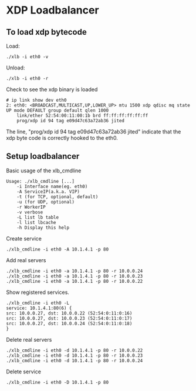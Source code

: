 # XDP Loadbalancer

## To load xdp bytecode

Load:
```
./xlb -i eth0 -v
```

Unload:
```
./xlb -i eth0 -r
```

Check to see the xdp binary is loaded
```
# ip link show dev eth0
2: eth0: <BROADCAST,MULTICAST,UP,LOWER_UP> mtu 1500 xdp qdisc mq state UP mode DEFAULT group default qlen 1000
    link/ether 52:54:00:11:00:1b brd ff:ff:ff:ff:ff:ff
    prog/xdp id 94 tag e09d47c63a72ab36 jited 
```
The line, "prog/xdp id 94 tag e09d47c63a72ab36 jited" indicate that the xdp byte code is correctly hooked to the eth0.

## Setup loadbalancer

Basic usage of the xlb_cmdline
```
Usage: ./xlb_cmdline [...]
    -i Interface name(eg. eth0)
    -A ServiceIP(a.k.a. VIP)
    -t (for TCP, optional, default)
    -u (for UDP, optional)
    -r WorkerIP
    -v verbose
    -L list lb table
    -l list lbcache
    -h Display this help
```

Create service
```
./xlb_cmdline -i eth0 -A 10.1.4.1 -p 80
```

Add real servers
```
./xlb_cmdline -i eth0 -a 10.1.4.1 -p 80 -r 10.0.0.24
./xlb_cmdline -i eth0 -a 10.1.4.1 -p 80 -r 10.0.0.23
./xlb_cmdline -i eth0 -a 10.1.4.1 -p 80 -r 10.0.0.22
```

Show registered services.
```
./xlb_cmdline -i eth0 -L
service: 10.1.4.1:80(6) {
src: 10.0.0.27, dst: 10.0.0.22 (52:54:0:11:0:16)
src: 10.0.0.27, dst: 10.0.0.23 (52:54:0:11:0:17)
src: 10.0.0.27, dst: 10.0.0.24 (52:54:0:11:0:18)
}
```

Delete real servers
```
./xlb_cmdline -i eth0 -d 10.1.4.1 -p 80 -r 10.0.0.22
./xlb_cmdline -i eth0 -d 10.1.4.1 -p 80 -r 10.0.0.23
./xlb_cmdline -i eth0 -d 10.1.4.1 -p 80 -r 10.0.0.24
```

Delete service
```
./xlb_cmdline -i eth0 -D 10.1.4.1 -p 80
```


